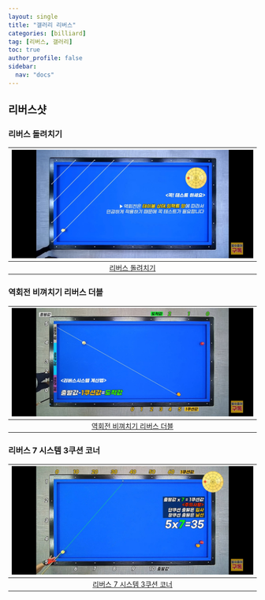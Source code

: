 ```yaml
---
layout: single
title: "갤러리 리버스"
categories: [billiard]
tag: [리버스, 갤러리]
toc: true
author_profile: false
sidebar:
  nav: "docs"
---
```


## 리버스샷

### 리버스 돌려치기

| [![리버스 돌려치기](/images/%EB%A6%AC%EB%B2%84%EC%8A%A4%20%EB%8F%8C%EB%A0%A4%EC%B9%98%EA%B8%B0.png)](https://docs.google.com/presentation/d/1M__zQPnHPRkR5f3nbVqtG_41gHzAdGzv/edit?usp=sharing&ouid=114978849290694301670&rtpof=true&sd=true) |
| :---: |
| [리버스 돌려치기](https://youtu.be/qvxW5uwo2Xw) |

### 역회전 비껴치기 리버스 더블

| [![역회전 리버스 1](/images/%EC%97%AD%ED%9A%8C%EC%A0%84%20%EB%A6%AC%EB%B2%84%EC%8A%A4%201.png)](https://docs.google.com/presentation/d/1gEOnZ5U2zbl9-DZIipPo2I5-7wQH4lVj/edit?usp=sharing&ouid=114978849290694301670&rtpof=true&sd=true) |
| :---: |
| [역회전 비껴치기 리버스 더블](https://youtu.be/1PSncZbbBW0) |

### 리버스 7 시스템 3쿠션 코너

| [![리버스 7 시스템 1](/images/%EB%A6%AC%EB%B2%84%EC%8A%A4%207%EC%8B%9C%EC%8A%A4%ED%85%9C%201.jpg)](https://docs.google.com/presentation/d/1qmp6Tg8jx0E6XVcSgVlswu7g1qFfA2KH/edit?usp=sharing&ouid=114978849290694301670&rtpof=true&sd=true) |
| :---: |
| [리버스 7 시스템 3쿠션 코너](https://youtu.be/MQeQpMAxXvQ?si=7geORbWcLMfL-83z) |
